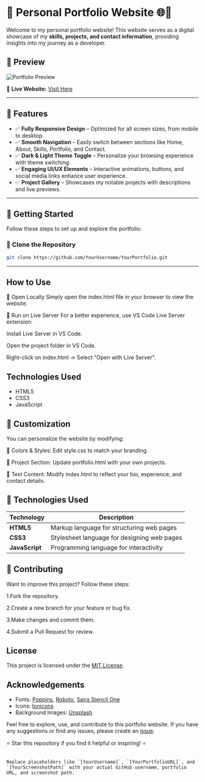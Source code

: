 # 🚀 **Personal Portfolio Website** 🌐💼  

Welcome to my personal portfolio website! This website serves as a digital showcase of my **skills, projects, and contact information**, providing insights into my journey as a developer.  

## 🎨 **Preview**  

![Portfolio Preview](./path/to/your/screenshot.png)  

🔗 **Live Website:** [Visit Here](https://www.yourportfolio.com)  

---

## 🌟 **Features**  

- ✅ **Fully Responsive Design** – Optimized for all screen sizes, from mobile to desktop.  
- ✅ **Smooth Navigation** – Easily switch between sections like Home, About, Skills, Portfolio, and Contact.  
- ✅ **Dark & Light Theme Toggle** – Personalize your browsing experience with theme switching.  
- ✅ **Engaging UI/UX Elements** – Interactive animations, buttons, and social media links enhance user experience.  
- ✅ **Project Gallery** – Showcases my notable projects with descriptions and live previews.  

---

## 🚀 **Getting Started**  

Follow these steps to set up and explore the portfolio:  

### 🔹 **Clone the Repository**  
```bash
git clone https://github.com/YourUsername/YourPortfolio.git
```
---
## How to Use

🔹 Open Locally
Simply open the index.html file in your browser to view the website.

🔹 Run on Live Server
For a better experience, use VS Code Live Server extension:

Install Live Server in VS Code.

Open the project folder in VS Code.

Right-click on index.html → Select "Open with Live Server".

## Technologies Used

- HTML5
- CSS3
- JavaScript

## 🎨 Customization
You can personalize the website by modifying:

📌 Colors & Styles: Edit style.css to match your branding.

📌 Project Section: Update portfolio.html with your own projects.

📌 Text Content: Modify index.html to reflect your bio, experience, and contact details.

## 🚀 Technologies Used  

| Technology  | Description |
|------------|------------|
| **HTML5**  | Markup language for structuring web pages |
| **CSS3**   | Stylesheet language for designing web pages |
| **JavaScript** | Programming language for interactivity |

## 🤝 Contributing
Want to improve this project? Follow these steps:

1.Fork the repository.

2.Create a new branch for your feature or bug fix.

3.Make changes and commit them.

4.Submit a Pull Request for review.

## License

This project is licensed under the [MIT License](LICENSE).

## Acknowledgements

- Fonts: [Poppins](https://fonts.google.com/specimen/Poppins), [Roboto](https://fonts.google.com/specimen/Roboto), [Saira Stencil One](https://fonts.google.com/specimen/Saira+Stencil+One)
- Icons: [Ionicons](https://ionicons.com/)
- Background Images: [Unsplash](https://unsplash.com/)

Feel free to explore, use, and contribute to this portfolio website. If you have any suggestions or find any issues, please create an [issue](https://github.com/YourUsername/YourPortfolio/issues).

⭐ Star this repository if you find it helpful or inspiring! ⭐
```

Replace placeholders like `[YourUsername]`, `[YourPortfolioURL]`, and `[YourScreenshotPath]` with your actual GitHub username, portfolio URL, and screenshot path.
